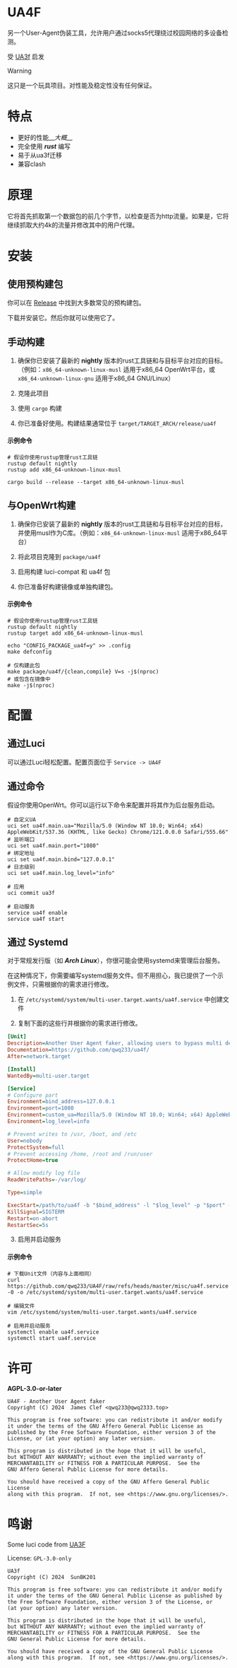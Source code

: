 # UA4F

另一个User-Agent伪装工具，允许用户通过socks5代理绕过校园网络的多设备检测。

受 [UA3f](https://github.com/SunBK201/UA3F) 启发

> [!WARNING]
> 这只是一个玩具项目。对性能及稳定性没有任何保证。

# 特点

- 更好的性能__*大概*__
- 完全使用 ***rust*** 编写
- 易于从ua3f迁移
- 兼容clash

# 原理

它将首先抓取第一个数据包的前几个字节，以检查是否为http流量。如果是，它将继续抓取大约4k的流量并修改其中的用户代理。

# 安装

## 使用预构建包

你可以在 [Release](https://github.com/qwq233/UA4F/releases) 中找到大多数常见的预构建包。

下载并安装它。然后你就可以使用它了。

## 手动构建

1. 确保你已安装了最新的 **nightly** 版本的rust工具链和与目标平台对应的目标。（例如：`x86_64-unknown-linux-musl` 适用于x86_64 OpenWrt平台，或 `x86_64-unknown-linux-gnu` 适用于x86_64 GNU/Linux）

2. 克隆此项目

3. 使用 `cargo` 构建

4. 你已准备好使用。构建结果通常位于 `target/TARGET_ARCH/release/ua4f`

#### 示例命令

```shell
# 假设你使用rustup管理rust工具链
rustup default nightly
rustup add x86_64-unknown-linux-musl

cargo build --release --target x86_64-unknown-linux-musl
```

## 与OpenWrt构建

1. 确保你已安装了最新的 **nightly** 版本的rust工具链和与目标平台对应的目标，并使用musl作为C库。（例如：`x86_64-unknown-linux-musl` 适用于x86_64平台）

2. 将此项目克隆到 `package/ua4f`

3. 启用构建 luci-compat 和 ua4f 包

4. 你已准备好构建镜像或单独构建包。

#### 示例命令

```shell
# 假设你使用rustup管理rust工具链
rustup default nightly
rustup target add x86_64-unknown-linux-musl

echo "CONFIG_PACKAGE_ua4f=y" >> .config
make defconfig

# 仅构建此包
make package/ua4f/{clean,compile} V=s -j$(nproc)
# 或包含在镜像中
make -j$(nproc)
```

# 配置

## 通过Luci

可以通过Luci轻松配置。配置页面位于 `Service -> UA4F`

## 通过命令

假设你使用OpenWrt。你可以运行以下命令来配置并将其作为后台服务启动。

```shell
# 自定义UA
uci set ua4f.main.ua="Mozilla/5.0 (Window NT 10.0; Win64; x64) AppleWebKit/537.36 (KHTML, like Gecko) Chrome/121.0.0.0 Safari/555.66"
# 监听端口
uci set ua4f.main.port="1080"
# 绑定地址
uci set ua4f.main.bind="127.0.0.1"
# 日志级别
uci set ua4f.main.log_level="info"

# 应用
uci commit ua3f

# 启动服务
service ua4f enable
service ua4f start
```

## 通过 Systemd

对于常规发行版（如 ***Arch Linux***），你很可能会使用systemd来管理后台服务。

在这种情况下，你需要编写systemd服务文件。但不用担心，我已提供了一个示例文件，只需根据你的需求进行修改。

1. 在 `/etc/systemd/system/multi-user.target.wants/ua4f.service` 中创建文件

2. 复制下面的这些行并根据你的需求进行修改。

```ini
[Unit]
Description=Another User Agent faker, allowing users to bypass multi device detection for Campus Network via socks5 proxy.
Documentation=https://github.com/qwq233/ua4f/
After=network.target

[Install]
WantedBy=multi-user.target

[Service]
# Configure part
Environment=bind_address=127.0.0.1
Environment=port=1080
Environment=custom_ua=Mozilla/5.0 (Window NT 10.0; Win64; x64) AppleWebKit/537.36 (KHTML, like Gecko) Chrome/121.0.0.0 Safari/555.66
Environment=log_level=info

# Prevent writes to /usr, /boot, and /etc
User=nobody
ProtectSystem=full
# Prevent accessing /home, /root and /run/user
ProtectHome=true

# Allow modify log file
ReadWritePaths=-/var/log/

Type=simple

ExecStart=/path/to/ua4f -b "$bind_address" -l "$log_level" -p "$port" -f "$custom_ua"
KillSignal=SIGTERM
Restart=on-abort
RestartSec=5s

```

3. 启用并启动服务

#### 示例命令

```shell
# 下载Unit文件（内容与上面相同）
curl https://github.com/qwq233/UA4F/raw/refs/heads/master/misc/ua4f.service -0 -o /etc/systemd/system/multi-user.target.wants/ua4f.service

# 编辑文件
vim /etc/systemd/system/multi-user.target.wants/ua4f.service

# 启用并启动服务
systemctl enable ua4f.service
systemctl start ua4f.service
```

# 许可

**AGPL-3.0-or-later**

```
UA4F - Another User Agent faker
Copyright (C) 2024  James Clef <qwq233@qwq2333.top>

This program is free software: you can redistribute it and/or modify
it under the terms of the GNU Affero General Public License as
published by the Free Software Foundation, either version 3 of the
License, or (at your option) any later version.

This program is distributed in the hope that it will be useful,
but WITHOUT ANY WARRANTY; without even the implied warranty of
MERCHANTABILITY or FITNESS FOR A PARTICULAR PURPOSE.  See the
GNU Affero General Public License for more details.

You should have received a copy of the GNU Affero General Public License
along with this program.  If not, see <https://www.gnu.org/licenses/>.
```

# 鸣谢

Some luci code from [UA3F](https://github.com/SunBK201/UA3F)

License: `GPL-3.0-only`
```
UA3f
Copyright (C) 2024  SunBK201

This program is free software: you can redistribute it and/or modify
it under the terms of the GNU General Public License as published by
the Free Software Foundation, either version 3 of the License, or
(at your option) any later version.

This program is distributed in the hope that it will be useful,
but WITHOUT ANY WARRANTY; without even the implied warranty of
MERCHANTABILITY or FITNESS FOR A PARTICULAR PURPOSE.  See the
GNU General Public License for more details.

You should have received a copy of the GNU General Public License
along with this program.  If not, see <https://www.gnu.org/licenses/>.
```
